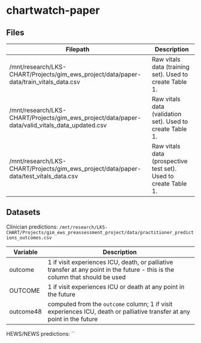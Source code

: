 
<!-- README.md is generated from README.Rmd. Please edit that file -->

# chartwatch-paper

<!-- badges: start -->
<!-- badges: end -->

## Files

| Filepath                                                                                            | Description                                                     |
|-----------------------------------------------------------------------------------------------------|-----------------------------------------------------------------|
| /mnt/research/LKS-CHART/Projects/gim\_ews\_project/data/paper-data/train\_vitals\_data.csv          | Raw vitals data (training set). Used to create Table 1.         |
| /mnt/research/LKS-CHART/Projects/gim\_ews\_project/data/paper-data/valid\_vitals\_data\_updated.csv | Raw vitals data (validation set). Used to create Table 1.       |
| /mnt/research/LKS-CHART/Projects/gim\_ews\_project/data/paper-data/test\_vitals\_data.csv           | Raw vitals data (prospective test set). Used to create Table 1. |

## Datasets

Clinician predictions:
`/mnt/research/LKS-CHART/Projects/gim_ews_preassessment_project/data/practitioner_predictions_outcomes.csv`

| Variable  | Description                                                                                                                   |
|-----------|-------------------------------------------------------------------------------------------------------------------------------|
| outcome   | 1 if visit experiences ICU, death, or palliative transfer at any point in the future - this is the column that should be used |
| OUTCOME   | 1 if visit experiences ICU or death at any point in the future                                                                |
| outcome48 | computed from the `outcome` column; 1 if visit experiences ICU, death or palliative transfer at any point in the future       |

HEWS/NEWS predictions: \`\`
